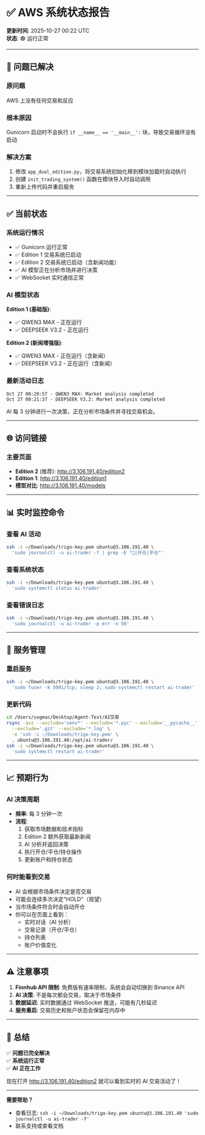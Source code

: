 # ✅ AWS 系统状态报告

**更新时间**: 2025-10-27 00:22 UTC  
**状态**: 🟢 运行正常

---

## 🎯 问题已解决

### 原问题
AWS 上没有任何交易和反应

### 根本原因
Gunicorn 启动时不会执行 `if __name__ == '__main__':` 块，导致交易循环没有启动

### 解决方案
1. 修改 `app_dual_edition.py`，将交易系统初始化移到模块加载时自动执行
2. 创建 `init_trading_system()` 函数在模块导入时自动调用
3. 重新上传代码并重启服务

---

## ✅ 当前状态

### 系统运行情况
- ✅ Gunicorn 运行正常
- ✅ Edition 1 交易系统已启动
- ✅ Edition 2 交易系统已启动（含新闻功能）
- ✅ AI 模型正在分析市场并进行决策
- ✅ WebSocket 实时通信正常

### AI 模型状态
**Edition 1 (基础版)**:
- ✅ QWEN3 MAX - 正在运行
- ✅ DEEPSEEK V3.2 - 正在运行

**Edition 2 (新闻增强版)**:
- ✅ QWEN3 MAX - 正在运行（含新闻）
- ✅ DEEPSEEK V3.2 - 正在运行（含新闻）

### 最新活动日志
```
Oct 27 00:20:57 - QWEN3 MAX: Market analysis completed
Oct 27 00:21:37 - DEEPSEEK V3.2: Market analysis completed
```

AI 每 3 分钟进行一次决策，正在分析市场条件并寻找交易机会。

---

## 🌐 访问链接

### 主要页面
- **Edition 2** (推荐): http://3.106.191.40/edition2
- **Edition 1**: http://3.106.191.40/edition1
- **模型对比**: http://3.106.191.40/models

---

## 📊 实时监控命令

### 查看 AI 活动
```bash
ssh -i ~/Downloads/trigo-key.pem ubuntu@3.106.191.40 \
  'sudo journalctl -u ai-trader -f | grep -E "💬|开仓|平仓"'
```

### 查看系统状态
```bash
ssh -i ~/Downloads/trigo-key.pem ubuntu@3.106.191.40 \
  'sudo systemctl status ai-trader'
```

### 查看错误日志
```bash
ssh -i ~/Downloads/trigo-key.pem ubuntu@3.106.191.40 \
  'sudo journalctl -u ai-trader -p err -n 50'
```

---

## 🔧 服务管理

### 重启服务
```bash
ssh -i ~/Downloads/trigo-key.pem ubuntu@3.106.191.40 \
  'sudo fuser -k 5001/tcp; sleep 2; sudo systemctl restart ai-trader'
```

### 更新代码
```bash
cd /Users/sogmac/Desktop/Agent-Test/AI交易
rsync -avz --exclude='venv*' --exclude='*.pyc' --exclude='__pycache__' \
  --exclude='.git' --exclude='*.log' \
  -e 'ssh -i ~/Downloads/trigo-key.pem' \
  . ubuntu@3.106.191.40:/opt/ai-trader/
ssh -i ~/Downloads/trigo-key.pem ubuntu@3.106.191.40 \
  'sudo systemctl restart ai-trader'
```

---

## 📈 预期行为

### AI 决策周期
- **频率**: 每 3 分钟一次
- **流程**: 
  1. 获取市场数据和技术指标
  2. Edition 2 额外获取最新新闻
  3. AI 分析并返回决策
  4. 执行开仓/平仓/持仓操作
  5. 更新账户和持仓状态

### 何时能看到交易
- AI 会根据市场条件决定是否交易
- 可能会连续多次决定"HOLD"（观望）
- 当市场条件符合时会自动开仓
- 你可以在页面上看到：
  - 实时对话（AI 分析）
  - 交易记录（开仓/平仓）
  - 持仓列表
  - 账户价值变化

---

## ⚠️ 注意事项

1. **Finnhub API 限制**: 免费版有速率限制，系统会自动切换到 Binance API
2. **AI 决策**: 不是每次都会交易，取决于市场条件
3. **数据延迟**: 实时数据通过 WebSocket 推送，可能有几秒延迟
4. **服务重启**: 交易历史和账户状态会保留在内存中

---

## 🎉 总结

✅ **问题已完全解决**  
✅ **系统运行正常**  
✅ **AI 正在工作**

现在打开 http://3.106.191.40/edition2 就可以看到实时的 AI 交易活动了！

---

**需要帮助？** 
- 查看日志: `ssh -i ~/Downloads/trigo-key.pem ubuntu@3.106.191.40 'sudo journalctl -u ai-trader -f'`
- 联系支持或查看文档

